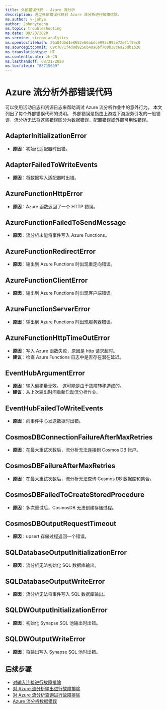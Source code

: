 ```yaml
---
title: 外部错误代码 - Azure 流分析
description: 通过外部错误代码对 Azure 流分析进行故障排除。
ms.author: v-johya
author: Johnnytechn
ms.topic: troubleshooting
ms.date: 08/20/2020
ms.service: stream-analytics
ms.openlocfilehash: 26a04d5d1e8652e66abdce995c995e72ef1f0ec0
ms.sourcegitcommit: 09c7071f4d0d9256b40a6bf700b38c6a25db1b26
ms.translationtype: HT
ms.contentlocale: zh-CN
ms.lasthandoff: 08/21/2020
ms.locfileid: "88715699"
---
```

# <a name="azure-stream-analytics-external-error-codes"></a>Azure 流分析外部错误代码

可以使用活动日志和资源日志来帮助调试 Azure 流分析作业中的意外行为。 本文列出了每个外部错误代码的说明。 外部错误是指由上游或下游服务引发的一般错误，流分析无法将这些错误区分为数据错误、配置错误或外部可用性错误。

## <a name="adapterinitializationerror"></a>AdapterInitializationError

* **原因**：初始化适配器时出错。

## <a name="adapterfailedtowriteevents"></a>AdapterFailedToWriteEvents

* **原因**：将数据写入适配器时出错。

## <a name="azurefunctionhttperror"></a>AzureFunctionHttpError

* **原因**：Azure 函数返回了一个 HTTP 错误。

## <a name="azurefunctionfailedtosendmessage"></a>AzureFunctionFailedToSendMessage

* **原因**：流分析未能将事件写入 Azure Functions。

## <a name="azurefunctionredirecterror"></a>AzureFunctionRedirectError

* **原因**：输出到 Azure Functions 时出现重定向错误。

## <a name="azurefunctionclienterror"></a>AzureFunctionClientError

* **原因**：输出到 Azure Functions 时出现客户端错误。

## <a name="azurefunctionservererror"></a>AzureFunctionServerError

* **原因**：输出到 Azure Functions 时出现服务器错误。

## <a name="azurefunctionhttptimeouterror"></a>AzureFunctionHttpTimeOutError

* **原因**：写入 Azure 函数失败，原因是 http 请求超时。 
* **建议**：检查 Azure Functions 日志中是否存在潜在延迟。

## <a name="eventhubargumenterror"></a>EventHubArgumentError

* **原因**：输入偏移量无效。 这可能是由于故障转移造成的。
* **建议**：从上次输出时间重新启动流分析作业。

## <a name="eventhubfailedtowriteevents"></a>EventHubFailedToWriteEvents

* **原因**：向事件中心发送数据时出错。

## <a name="cosmosdbconnectionfailureaftermaxretries"></a>CosmosDBConnectionFailureAfterMaxRetries

* **原因**：在最大重试次数后，流分析无法连接到 Cosmos DB 帐户。

## <a name="cosmosdbfailureaftermaxretries"></a>CosmosDBFailureAfterMaxRetries

* **原因**：在最大重试次数后，流分析无法查询 Cosmos DB 数据库和集合。

## <a name="cosmosdbfailedtocreatestoredprocedure"></a>CosmosDBFailedToCreateStoredProcedure

* **原因**：多次重试后，CosmosDB 无法创建存储过程。

## <a name="cosmosdboutputrequesttimeout"></a>CosmosDBOutputRequestTimeout

* **原因**：upsert 存储过程返回一个错误。 

## <a name="sqldatabaseoutputinitializationerror"></a>SQLDatabaseOutputInitializationError

* **原因**：流分析无法初始化 SQL 数据库输出。

## <a name="sqldatabaseoutputwriteerror"></a>SQLDatabaseOutputWriteError

* **原因**：流分析无法将事件写入 SQL 数据库输出。

## <a name="sqldwoutputinitializationerror"></a>SQLDWOutputInitializationError

* **原因**：初始化 Synapse SQL 池输出时出错。

## <a name="sqldwoutputwriteerror"></a>SQLDWOutputWriteError

* **原因**：将输出写入 Synapse SQL 池时出错。

## <a name="next-steps"></a>后续步骤

* [对输入连接进行故障排除](stream-analytics-troubleshoot-input.md)
* [对 Azure 流分析输出进行故障排除](stream-analytics-troubleshoot-output.md)
* [对 Azure 流分析查询进行故障排除](stream-analytics-troubleshoot-query.md)
* [Azure 流分析数据错误](data-errors.md)

